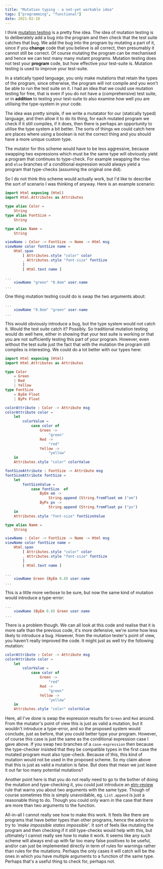 ```yaml
---
title: "Mutation typing - a not-yet workable idea"
tags: ["programming", "functional"]
date: 2021-02-18
---
```



I think [mutation testing](https://wiki.c2.com/?MutationTesting) is a pretty fine idea. The idea of mutation testing is to deliberately add a bug into the program and then check that the test suite catches that bug. We add the bug into the program by mutating a part of it, since if you **change** code that you believe is all correct, then presumably it cannot still be correct. Of course mutating the program can be mechanised and hence we can test many many mutant programs. Mutation testing does not test your **program** code, but how effective your test-suite is. Mutation testing is used to improve your test-suite.

In a statically typed language, you only make mutations that retain the types of the program, since otherwise, the program will not compile and you won't be able to run the test suite on it. I had an idea that we could use mutation testing for free, that is even if you do not have a (comprehensive) test suite, or in **addition** to testing your test-suite to also examine how well you are utilising the type-system in your code. 

The idea was pretty simple, if we write a mutatator for our (statically typed) language, and then allow it to do its thing, for each mutated program we check if it still compiles, if it does, then there is perhaps an opportunity to utilise the type system a bit better. The sorts of things we could catch here are places where using a boolean is not the correct thing and you should have a more unique custom type.

The mutator for this scheme would have to be less aggressive, because swapping two expressions which must be the same type will obviously yield a program that continues to type-check. For example swapping the `then` and `else` branches of a conditional expression would always yield a program that type-checks  (assuming the original one did).

So I do not think this scheme would actually work, but I'd like to describe the sort of scenario I was thinking of anyway. Here is an example scenario:

```elm
import Html exposing (Html)
import Html.Attributes as Attributes 

type alias Color =
    String
type alias FontSize =
    String

type alias Name =
    String

viewName : Color -> FontSize -> Name -> Html msg
viewName color fontSize name =
    Html.span
        [ Attributes.style "color" color
        , Attributes.style "font-size" fontSize
        ]
        [ Html.text name ]

... 
    viewName "green" "0.8em" user.name
...
```

One thing mutation testing could do is swap the two arguments about:

```elm
... 
    viewName "0.8em" "green" user.name
...
```

This would obviously introduce a bug, but the type system would not catch it. Would the test suite catch it? Possibly. So traditional mutation testing would do well here, either in showing that your test suite is working or that you are not sufficiently testing this part of your program. However, even without the test suite just the fact that with the mutation the program still compiles is interesting. We could do a lot better with our types here:


```elm
import Html exposing (Html)
import Html.Attributes as Attributes 

type Color
    = Green
    | Red
    | Yellow
type FontSize 
    = ByEm Float
    | ByPx Float

colorAttribute : Color -> Attribute msg
colorAttribute color =
    let
        colorValue = 
            case color of
                Green ->
                    "green"
                Red ->
                    "red"
                Yellow ->
                    "yellow"
    in
    Attributes.style "color" colorValue

fontSizeAttribute : FontSize -> Attribute msg
fontSizeAttribute fontSize =
    let
        fontSizeValue =
            case fontSize  of
                ByEm em ->
                    String.append (String.fromFloat em ("em")
                ByPx px ->
                    String.append (String.fromFloat px ("px")
    in
    Attributes.style "font-size" fontSizeValue

type alias Name =
    String

viewName : Color -> FontSize -> Name -> Html msg
viewName color fontSize name =
    Html.span
        [ Attributes.style "color" color
        , Attributes.style "font-size" fontSize
        ]
        [ Html.text name ]

... 
    viewName Green (ByEm 0.8) user.name
...
```

This is a little more verbose to be sure, but now the same kind of mutation would introduce a type-error:

```elm
... 
    viewName (ByEm 0.8) Green user.name
...
```

There is a problem though. We can all look at this code and realise that it is more safe than the previous code, it's more defensive, we're some how less likely to introduce a bug. However, from the mutation tester's point of view, you haven't really improved the code. It might just as well try the following mutation:


```elm
colorAttribute : Color -> Attribute msg
colorAttribute color =
    let
        colorValue = 
            case color of
                Green ->
                    "red"
                Red ->
                    "green"
                Yellow ->
                    "yellow"
    in
    Attributes.style "color" colorValue
```

Here, all I've done is swap the expression results for `Green` and `Red` around. From the mutator's point of view this is just as valid a mutation, but it wouldn't introduce a type-error, and so the proposed system would conclude, just as before, that you could better type your program.  However, of course this case is just the same as the conditional expression case I gave above. If you swap two branches of a `case-expression` then because the type-checker insisted that they be compatible types in the first case the mutated program must also type-check. Because of this, this kind of mutation would not be used in the proposed scheme. So my claim above that this is just as valid a mutation is false. But does that mean we just leave it out far too many potential mutations? 

Another point here is that you do not really need to go to the bother of doing the mutation and type-checking it, you could just introduce an [elm-review](https://package.elm-lang.org/packages/jfmengels/elm-review/latest/) rule that warns you about two arguments with the same type. Though of course sometimes this is simply unavoidable, eg. `List.append` is just a reasonable thing to do. Though you could only warn in the case that there are more than two arguments to the function.

All-in-all I cannot really see how to make this work. It feels like there are programs that have better types than other programs, hence the advice to try to *'make impossible states impossible'*. It sort of feels like mutating the program and then checking if it still type-checks would help with this, but ultimately I cannot really see how to make it work. It seems like any such scheme will always end up with far too many false positives to be useful, and/or can just be implemented directly in term of rules for warnings rather than rules for the mutations. Perhaps the only cases it will catch will be the ones in which you have multiple arguments to a function of the same type. Perhaps that's a useful thing to check for, perhaps not.
